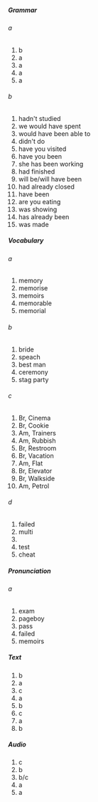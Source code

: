 ##### Grammar
###### a
1. b
2. a
3. a
4. a
5. a

###### b
1. hadn't studied 
2. we would have spent
3. would have been able to
4. didn't do
5. have you visited
6. have you been
7. she has been working
8. had finished
9. will be/will have been
10. had already closed
11. have been
12. are you eating
13. was showing
14. has already been
15. was made

##### Vocabulary
###### a
1. memory
2. memorise
3. memoirs
4. memorable
5. memorial

###### b
1. bride
2. speach
3. best man
4. ceremony
5. stag party

###### c
1. Br, Cinema
2. Br, Cookie
3. Am, Trainers
4. Am, Rubbish
5. Br, Restroom
6. Br, Vacation
7. Am, Flat
8. Br, Elevator
9. Br, Walkside
10. Am, Petrol

###### d
1. failed
2. multi
3.  
4. test
5. cheat

##### Pronunciation
###### a
1. exam
2. pageboy
3. pass
4. failed
5. memoirs

##### Text
1. b
2. a
3. c
4. a
5. b
6. c
7. a
8. b

##### Audio
1. с
2. b
3. b/c
4. a
5. a
